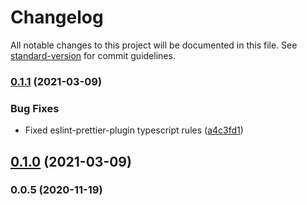 # Changelog

All notable changes to this project will be documented in this file. See [standard-version](https://github.com/conventional-changelog/standard-version) for commit guidelines.

### [0.1.1](https://github.com///compare/v0.1.0...v0.1.1) (2021-03-09)


### Bug Fixes

* Fixed eslint-prettier-plugin typescript rules ([a4c3fd1](https://github.com///commit/a4c3fd13bc0b81ad191a410fc0faf5706240e616))

## [0.1.0](https://github.com///compare/v0.0.5...v0.1.0) (2021-03-09)

### 0.0.5 (2020-11-19)

